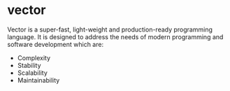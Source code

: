 # vector
Vector is a super-fast, light-weight and production-ready programming language.
It is designed to address the needs of modern programming and software development
which are:
- Complexity
- Stability
- Scalability
- Maintainability
